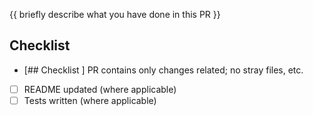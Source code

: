 <!--
Add a descriptive title textbox above, e.g.
feat(validatorName): brief title of what has been done
-->

{{ briefly describe what you have done in this PR }}

## Checklist

- [## Checklist ] PR contains only changes related; no stray files, etc.
- [ ] README updated (where applicable)
- [ ] Tests written (where applicable)
